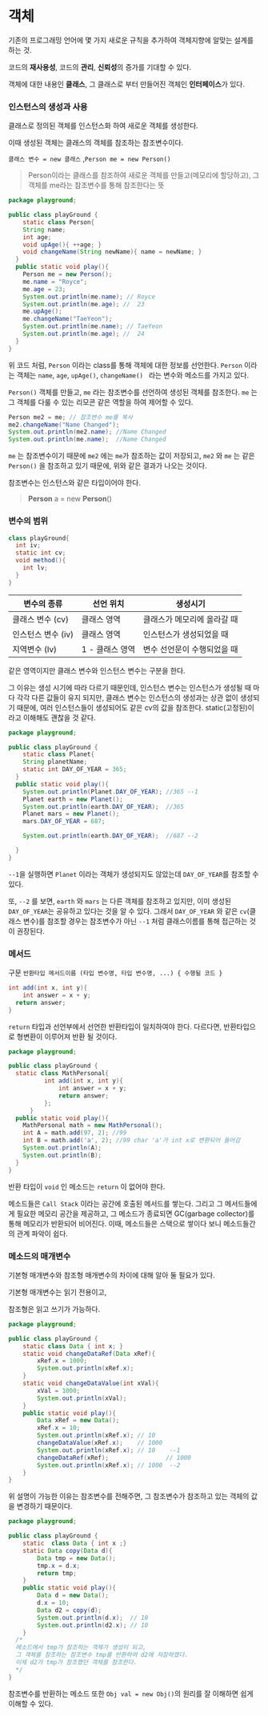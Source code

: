 # 객체

기존의 프로그래밍 언어에 몇 가지 새로운 규칙을 추가하여 객체지향에 알맞는 설계를 하는 것.

코드의 **재사용성**, 코드의 **관리**, **신뢰성**의 증가를 기대할 수 있다.

객체에 대한 내용인 **클래스**, 그 클래스로 부터 만들어진 객체인 **인터페이스**가 있다.



### 인스턴스의 생성과 사용

클래스로 정의된 객체를 인스턴스화 하여 새로운 객체를 생성한다.

이때 생성된 객체는 클래스의 객체를 참조하는 참조변수이다.

`클래스 변수 = new 클래스` ,`Person me = new Person()`

> Person이라는 클래스를 참조하여 새로운 객체를 만들고(메모리에 할당하고), 그 객체를 me라는 참조변수를 통해 참조한다는 뜻

```JAVA
package playground;

public class playGround {
	static class Person{
    String name;
    int age;
    void upAge(){ ++age; }
    void changeName(String newName){ name = newName; }
  }
  public static void play(){
    Person me = new Person();
    me.name = "Royce";
    me.age = 23;
    System.out.println(me.name); // Royce
    System.out.println(me.age); //  23
    me.upAge();
    me.changeName("TaeYeon");
    System.out.println(me.name); // TaeYeon
    System.out.println(me.age); //  24
  }
}
```

위 코드 처럼, `Person` 이라는 class를 통해 객체에 대한 정보를 선언한다. `Person` 이라는 객체는 `name`, `age`, `upAge()`, `changeName() ` 라는 변수와 메소드를 가지고 있다.

`Person()` 객체를 만들고, `me` 라는 참조변수를 선언하여 생성된 객체를 참조한다. `me` 는 그 객체를 다룰 수 있는 리모콘 같은 역할을 하여 제어할 수 있다.

```java
Person me2 = me; // 참조변수 me를 복사
me2.changeName("Name Changed");
System.out.println(me2.name); //Name Changed
System.out.println(me.name);  //Name Changed
```

`me` 는 참조변수이기 때문에 `me2` 에는 `me`가 참조하는 값이 저장되고, `me2` 와 `me` 는 같은 `Person()` 을 참조하고 있기 때문에, 위와 같은 결과가 나오는 것이다.

참조변수는 인스턴스와 같은 타입이어야 한다. 

> **Person** a = new **Person**()



### 변수의 범위

```java
class playGround{
  int iv;
  static int cv;
  void method(){
    int lv;
  }
}
```

| 변수의 종류        | 선언 위치       | 생성시기                    |
| ------------------ | --------------- | --------------------------- |
| 클래스 변수 (cv)   | 클래스 영역     | 클래스가 메모리에 올라갈 때 |
| 인스턴스 변수 (iv) | 클래스 영역     | 인스턴스가 생성되었을 때    |
| 지역변수 (lv)      | 1 - 클래스 영역 | 변수 선언문이 수행되었을 때 |

같은 영역이지만 클래스 변수와 인스턴스 변수는 구분을 한다.

그 이유는 생성 시기에 따라 다르기 때문인데, 인스턴스 변수는 인스턴스가 생성될 때 마다 각각 다른 값들이 유지 되지만, 클래스 변수는 인스턴스의 생성과는 상관 없이 생성되기 때문에, 여러 인스턴스들이 생성되어도 같은 cv의 값을 참조한다. static(고정된)이라고 이해해도 괜찮을 것 같다.

```java
package playground;

public class playGround {
	static class Planet{
    String planetName;
    static int DAY_OF_YEAR = 365;
  }
  public static void play(){
    System.out.println(Planet.DAY_OF_YEAR); //365 --1
    Planet earth = new Planet();
    System.out.println(earth.DAY_OF_YEAR);  //365
    Planet mars = new Planet();
    mars.DAY_OF_YEAR = 687;

    System.out.println(earth.DAY_OF_YEAR);  //687 --2

  }
}
```

`--1`을 실행하면 `Planet` 이라는 객체가 생성되지도 않았는데 `DAY_OF_YEAR`를 참조할 수 있다.

또,  `--2` 를 보면, `earth` 와 `mars` 는 다른 객체를 참조하고 있지만, 이미 생성된 `DAY_OF_YEAR`는 공유하고 있다는 것을 알 수 있다. 그래서  `DAY_OF_YEAR` 와 같은 `cv`(클래스 변수)를 참조할 경우는 참조변수가 아닌 `--1` 처럼 클래스이름를 통해 접근하는 것이 권장된다.



### 메서드

구문
`반환타입 메서드이름 (타입 변수명, 타입 변수명, ...) { 수행될 코드 }`

```java
int add(int x, int y){
	int answer = x + y;
  return answer;
}
```

`return` 타입과 선언부에서 선언한 반환타입이 일치하여야 한다. 다르다면, 반환타입으로 형변환이 이루어져 반환 될 것이다.

```java
package playground;

public class playGround {
  static class MathPersonal{
          int add(int x, int y){
              int answer = x + y;
              return answer;
          };
      }
  public static void play(){
    MathPersonal math = new MathPersonal();
    int A = math.add(97, 2); //99
    int B = math.add('a', 2); //99 char 'a'가 int x로 변환되어 들어감
    System.out.println(A);
    System.out.println(B);
  }
}
```

반환 타입이 `void` 인 메소드는 `return` 이 없어야 한다.

메소드들은 `Call Stack` 이라는 공간에 호출된 메서드를 쌓는다. 그리고 그 메서드들에게 필요한 메모리 공간을 제공하고, 그 메소드가 종료되면 GC(garbage collector)를 통해 메모리가 반환되어 비어진다. 이때, 메소드들은 스택으로 쌓이다 보니 메소드들간의 관계 파악이 쉽다.



### 메소드의 매개변수

기본형 매개변수와 참조형 매개변수의 차이에 대해 알아 둘 필요가 있다.

기본형 매개변수는 읽기 전용이고,

참조형은 읽고 쓰기가 가능하다.

```java
package playground;

public class playGround {
    static class Data { int x; }
    static void changeDataRef(Data xRef){
        xRef.x = 1000;
        System.out.println(xRef.x);
    }
    static void changeDataValue(int xVal){
        xVal = 1000;
        System.out.println(xVal);
    }
    public static void play(){
        Data xRef = new Data();
        xRef.x = 10;
        System.out.println(xRef.x); // 10
        changeDataValue(xRef.x);    // 1000
        System.out.println(xRef.x); // 10    --1
        changeDataRef(xRef); 				// 1000
        System.out.println(xRef.x); // 1000  --2
    }
}

```

위 설명이 가능한 이유는 참조변수를 전해주면, 그 참조변수가 참조하고 있는 객체의 값을 변경하기 때문이다.



```java
package playground;

public class playGround {
    static  class Data { int x ;}
    static Data copy(Data d){
        Data tmp = new Data();
        tmp.x = d.x;
        return tmp;
    }
    public static void play(){
        Data d = new Data();
        d.x = 10;
        Data d2 = copy(d);
        System.out.println(d.x);  // 10
        System.out.println(d2.x); // 10
    }
  /*
  메소드에서 tmp가 참조하는 객체가 생성이 되고,
  그 객체를 참조하는 참조변수 tmp를 반환하여 d2에 저장하였다.
  이제 d2가 tmp가 참조했던 객체를 참조한다.
  */
}
```

참조변수를 반환하는 메소드 또한 `Obj val = new Obj()`의 원리를 잘 이해하면 쉽게 이해할 수 있다.

